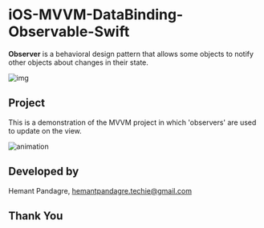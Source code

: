 # iOS-MVVM-DataBinding-Observable-Swift

 **Observer** is a behavioral design pattern that allows some objects to notify other objects about changes in their state.

![img](https://user-images.githubusercontent.com/68166401/175145118-9b444bbe-a7eb-4003-876a-973e50434aae.png)

## Project
  This is a demonstration of the MVVM project in which 'observers' are used to update on the view.

![animation](https://user-images.githubusercontent.com/68166401/175144877-3004d1dc-0118-435d-a86a-4a2540c3c198.gif)

## Developed by
  Hemant Pandagre, hemantpandagre.techie@gmail.com

## Thank You

